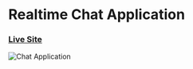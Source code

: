 # Realtime Chat Application

### [Live Site](https://chatapp-kk.netlify.app/)

![Chat Application](https://i.ibb.co/vDhx8Md/Whats-App-Image-2021-01-26-at-02-01-43.jpg)

